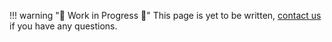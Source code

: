!!! warning "🚧 Work in Progress 🚧"
    This page is yet to be written, [contact us](../../help.md) if you have any questions.
